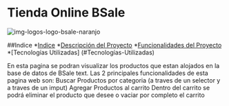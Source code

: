 # Tienda Online BSale
![img-logos-logo-bsale-naranjo](https://user-images.githubusercontent.com/68397253/201163745-10c4de96-8b97-40fc-85a4-09182631a2c1.png)
  
  ##Indice
  *[Indice](#Indice)
  *[Descripción del Proyecto](#Descripción-del-Proyecto)
  *[Funcionalidades del Proyecto](#Funcionalidades-del-Proyecto)
  *[Tecnologías Utilizadas] (#Tecnologías-Utilizadas)
  
En esta pagina se podran visualizar los productos que estan alojados en la base de datos de BSale text.
Las 2 principales funcionalidades de esta pagina web son:
  Buscar Productos por categoria (a traves de un selector y a traves de un imput)
  Agregar Productos al carrito
    Dentro del carrito se podrá eliminar el producto que desee o vaciar por completo el carrito 
